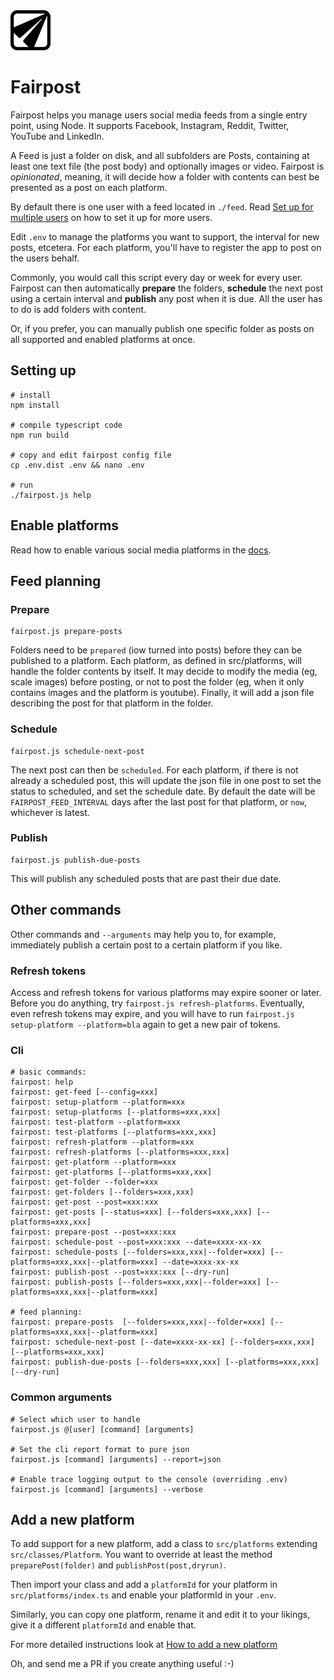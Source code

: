 
<img src="https://github.com/commonpike/fairpost/raw/main/public/fairpost-icon.png" width="64" height="64">

# Fairpost

Fairpost helps you manage users social media feeds from a single 
entry point, using Node. It supports Facebook, Instagram, 
Reddit, Twitter, YouTube and LinkedIn.

A Feed is just a folder on disk, and all subfolders are Posts, 
containing at least one text file (the post body) and 
optionally images or video. 
Fairpost is *opinionated*, meaning, it will decide
how a folder with contents can best be presented
as a post on each platform. 

By default there is one user with a feed located in `./feed`.
Read [Set up for multiple users](./docs/MultipleUsers.md)
on how to set it up for more users.

Edit `.env` to manage the platforms
you want to support, the interval for new posts,
etcetera. For each platform, you'll have to 
register the app to post on the users behalf.

Commonly, you would call this script every day or week
for every user. Fairpost can then automatically **prepare** the folders,
**schedule** the next post using a certain interval and 
**publish** any post when it is due. All the user has to do is 
add folders with content.

Or, if you prefer, you can manually publish one
specific folder as posts on all supported and enabled 
platforms at once.


## Setting up 
```
# install
npm install

# compile typescript code
npm run build

# copy and edit fairpost config file
cp .env.dist .env && nano .env

# run
./fairpost.js help
```
 
## Enable platforms

Read how to enable various social media platforms in the [docs](docs).


## Feed planning
### Prepare
```
fairpost.js prepare-posts
```
Folders need to be `prepared` (iow turned into posts)
before they can be published to a platform. 
Each platform, as defined in src/platforms, will 
handle the folder contents by itself. It may
decide to modify the media (eg, scale images) 
before posting, or not to post the folder (eg, 
when it only contains images and the platform 
is youtube). Finally, it will add a json file
describing the post for that platform in the 
folder.

### Schedule
```
fairpost.js schedule-next-post
```
The next post can then be `scheduled`. For each platform,
if there is not already a scheduled post, this will update
the json file in one post to set the status to scheduled, 
and set the schedule date. 
By default the date will be `FAIRPOST_FEED_INTERVAL` days 
after the last post for that platform, or `now`, whichever 
is latest.

### Publish
```
fairpost.js publish-due-posts
```
This will publish any scheduled posts that are past their due date.


## Other commands

Other commands and `--arguments`
may help you to, for example, immediately publish
a certain post to a certain platform if you like.

### Refresh tokens

Access and refresh tokens for various platforms may
expire sooner or later. Before you do anything, try
`fairpost.js refresh-platforms`. Eventually, even
refresh tokens may expire, and you will have to run
`fairpost.js setup-platform --platform=bla` again
to get a new pair of tokens.


### Cli

```
# basic commands:
fairpost: help
fairpost: get-feed [--config=xxx]
fairpost: setup-platform --platform=xxx
fairpost: setup-platforms [--platforms=xxx,xxx]
fairpost: test-platform --platform=xxx
fairpost: test-platforms [--platforms=xxx,xxx]
fairpost: refresh-platform --platform=xxx
fairpost: refresh-platforms [--platforms=xxx,xxx]
fairpost: get-platform --platform=xxx
fairpost: get-platforms [--platforms=xxx,xxx]
fairpost: get-folder --folder=xxx
fairpost: get-folders [--folders=xxx,xxx]
fairpost: get-post --post=xxx:xxx
fairpost: get-posts [--status=xxx] [--folders=xxx,xxx] [--platforms=xxx,xxx] 
fairpost: prepare-post --post=xxx:xxx
fairpost: schedule-post --post=xxx:xxx --date=xxxx-xx-xx 
fairpost: schedule-posts [--folders=xxx,xxx|--folder=xxx] [--platforms=xxx,xxx|--platform=xxx] --date=xxxx-xx-xx
fairpost: publish-post --post=xxx:xxx [--dry-run]
fairpost: publish-posts [--folders=xxx,xxx|--folder=xxx] [--platforms=xxx,xxx|--platform=xxx]

# feed planning:
fairpost: prepare-posts  [--folders=xxx,xxx|--folder=xxx] [--platforms=xxx,xxx|--platform=xxx]
fairpost: schedule-next-post [--date=xxxx-xx-xx] [--folders=xxx,xxx] [--platforms=xxx,xxx] 
fairpost: publish-due-posts [--folders=xxx,xxx] [--platforms=xxx,xxx] [--dry-run]
```

### Common arguments 

```
# Select which user to handle
fairpost.js @[user] [command] [arguments] 

# Set the cli report format to pure json
fairpost.js [command] [arguments] --report=json

# Enable trace logging output to the console (overriding .env)
fairpost.js [command] [arguments] --verbose

```


## Add a new platform

To add support for a new platform, add a class to `src/platforms`
extending `src/classes/Platform`. You want to override at least the
method `preparePost(folder)` and  `publishPost(post,dryrun)`.

Then import your class and add a `platformId` for your platform 
in `src/platforms/index.ts` and enable your platformId in your `.env`.

Similarly, you can copy one platform, rename it and edit it to your
likings, give it a different `platformId` and enable that.

For more detailed instructions look at [How to add a new platform](./docs/NewPlatform.md)

Oh, and send me a PR if you create anything useful :-) 







